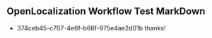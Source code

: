 ## OpenLocalization Workflow Test MarkDown
* 374ceb45-c707-4e6f-b66f-975e4ae2d01b thanks!

<!--HONumber=Jul16_HO5-->


